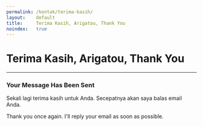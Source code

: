 ```yaml
---
permalink: /kontak/terima-kasih/
layout:    default
title:     Terima Kasih, Arigatou, Thank You
noindex:   true
---
```


# Terima Kasih, Arigatou, Thank You
------------

### Your Message Has Been Sent

Sekali lagi terima kasih untuk Anda. Secepatnya akan saya balas email Anda.

Thank you once again. I'll reply your email as soon as possible.